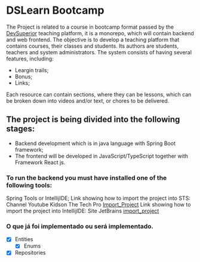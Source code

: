 # DSLearn Bootcamp
The Project is related to a course in bootcamp format passed by the [DevSuperior](https://devsuperior.com.br/) teaching platform, it is a monorepo, which will contain backend and web frontend. The objective is to develop a teaching platform that contains courses, their classes and students. Its authors are students, teachers and system administrators.
The system consists of having several features, including:
* Leargin trails;
* Bonus;
* Links;

Each resource can contain sections, where they can be lessons, which can be broken down into videos and/or text, or chores to be delivered.

## The project is being divided into the following stages: 
* Backend development which is in java language with Spring Boot framework;
* The frontend will be developed in JavaScript/TypeScript together with Framework React js.

### To run the backend you must have installed one of the following tools:

Spring Tools or IntellijIDE;
Link showing how to import the project into STS: Channel Youtube Kidson The Tech Pro [Import_Project](https://www.youtube.com/watch?v=aE-aH6bnPSc&ab_channel=KindsonTheTechPro)
Link showing how to import the project into IntellijIDE: Site JetBrains [import_project](https://www.jetbrains.com/help/idea/import-project-or-module-wizard.html#import-project)

### O que já foi implementado ou será implementado.

- [x] Entities
    - [x] Enums
- [x] Repositories